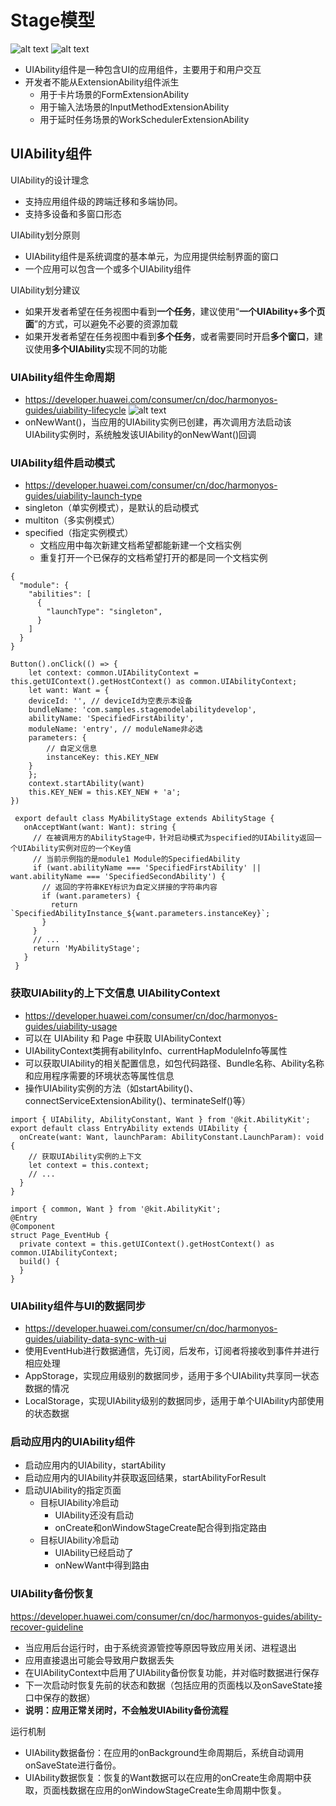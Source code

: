 # Stage模型
![alt text](../photo/image-20250718-9.png)
![alt text](../photo/image-20250718-10.png)
- UIAbility组件是一种包含UI的应用组件，主要用于和用户交互
- 开发者不能从ExtensionAbility组件派生
    - 用于卡片场景的FormExtensionAbility
    - 用于输入法场景的InputMethodExtensionAbility
    - 用于延时任务场景的WorkSchedulerExtensionAbility

## UIAbility组件
UIAbility的设计理念
- 支持应用组件级的跨端迁移和多端协同。
- 支持多设备和多窗口形态

UIAbility划分原则
- UIAbility组件是系统调度的基本单元，为应用提供绘制界面的窗口
- 一个应用可以包含一个或多个UIAbility组件

UIAbility划分建议
- 如果开发者希望在任务视图中看到**一个任务**，建议使用“**一个UIAbility+多个页面**”的方式，可以避免不必要的资源加载
- 如果开发者希望在任务视图中看到**多个任务**，或者需要同时开启**多个窗口**，建议使用**多个UIAbility**实现不同的功能

### UIAbility组件生命周期
- https://developer.huawei.com/consumer/cn/doc/harmonyos-guides/uiability-lifecycle
![alt text](../photo/image-20250718-11.png)
- onNewWant()，当应用的UIAbility实例已创建，再次调用方法启动该UIAbility实例时，系统触发该UIAbility的onNewWant()回调

### UIAbility组件启动模式
- https://developer.huawei.com/consumer/cn/doc/harmonyos-guides/uiability-launch-type
- singleton（单实例模式），是默认的启动模式
- multiton（多实例模式）
- specified（指定实例模式）
    - 文档应用中每次新建文档希望都能新建一个文档实例
    - 重复打开一个已保存的文档希望打开的都是同一个文档实例

```
{
  "module": {
    "abilities": [
      {
        "launchType": "singleton",
      }
    ]
  }
}

Button().onClick(() => {
    let context: common.UIAbilityContext = this.getUIContext().getHostContext() as common.UIAbilityContext;
    let want: Want = {
    deviceId: '', // deviceId为空表示本设备
    bundleName: 'com.samples.stagemodelabilitydevelop',
    abilityName: 'SpecifiedFirstAbility',
    moduleName: 'entry', // moduleName非必选
    parameters: {
        // 自定义信息
        instanceKey: this.KEY_NEW
    }
    };
    context.startAbility(want)
    this.KEY_NEW = this.KEY_NEW + 'a';
})

 export default class MyAbilityStage extends AbilityStage {
   onAcceptWant(want: Want): string {
     // 在被调用方的AbilityStage中，针对启动模式为specified的UIAbility返回一个UIAbility实例对应的一个Key值
     // 当前示例指的是module1 Module的SpecifiedAbility
     if (want.abilityName === 'SpecifiedFirstAbility' || want.abilityName === 'SpecifiedSecondAbility') {
       // 返回的字符串KEY标识为自定义拼接的字符串内容
       if (want.parameters) {
         return `SpecifiedAbilityInstance_${want.parameters.instanceKey}`;
       }
     }
     // ...
     return 'MyAbilityStage';
   }
 }           
```

### 获取UIAbility的上下文信息 UIAbilityContext
- https://developer.huawei.com/consumer/cn/doc/harmonyos-guides/uiability-usage
- 可以在 UIAbility 和 Page 中获取 UIAbilityContext
- UIAbilityContext类拥有abilityInfo、currentHapModuleInfo等属性
- 可以获取UIAbility的相关配置信息，如包代码路径、Bundle名称、Ability名称和应用程序需要的环境状态等属性信息
- 操作UIAbility实例的方法（如startAbility()、connectServiceExtensionAbility()、terminateSelf()等）
```
import { UIAbility, AbilityConstant, Want } from '@kit.AbilityKit';
export default class EntryAbility extends UIAbility {
  onCreate(want: Want, launchParam: AbilityConstant.LaunchParam): void {
    // 获取UIAbility实例的上下文
    let context = this.context;
    // ...
  }
}

import { common, Want } from '@kit.AbilityKit';
@Entry
@Component
struct Page_EventHub {
  private context = this.getUIContext().getHostContext() as common.UIAbilityContext;
  build() {
  }
}
```

### UIAbility组件与UI的数据同步
- https://developer.huawei.com/consumer/cn/doc/harmonyos-guides/uiability-data-sync-with-ui
- 使用EventHub进行数据通信，先订阅，后发布，订阅者将接收到事件并进行相应处理
- AppStorage，实现应用级别的数据同步，适用于多个UIAbility共享同一状态数据的情况
- LocalStorage，实现UIAbility级别的数据同步，适用于单个UIAbility内部使用的状态数据

### 启动应用内的UIAbility组件
- 启动应用内的UIAbility，startAbility
- 启动应用内的UIAbility并获取返回结果，startAbilityForResult
- 启动UIAbility的指定页面
    - 目标UIAbility冷启动
        - UIAbility还没有启动
        - onCreate和onWindowStageCreate配合得到指定路由
    - 目标UIAbility冷启动
        - UIAbility已经启动了
        - onNewWant中得到路由

### UIAbility备份恢复
https://developer.huawei.com/consumer/cn/doc/harmonyos-guides/ability-recover-guideline
- 当应用后台运行时，由于系统资源管控等原因导致应用关闭、进程退出
- 应用直接退出可能会导致用户数据丢失
- 在UIAbilityContext中启用了UIAbility备份恢复功能，并对临时数据进行保存
- 下一次启动时恢复先前的状态和数据（包括应用的页面栈以及onSaveState接口中保存的数据）
- **说明：应用正常关闭时，不会触发UIAbility备份流程**

运行机制
- UIAbility数据备份：在应用的onBackground生命周期后，系统自动调用onSaveState进行备份。
- UIAbility数据恢复：恢复的Want数据可以在应用的onCreate生命周期中获取，页面栈数据在应用的onWindowStageCreate生命周期中恢复。
